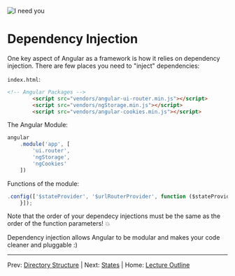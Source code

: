 ![I need you](http://media.giphy.com/media/k9H5YJMoFF0tO/giphy.gif)
# Dependency Injection

One key aspect of Angular as a framework is how it relies on dependency injection. There are few places you need to "inject" dependencies:

`index.html`:

```html
<!-- Angular Packages -->
        <script src="vendors/angular-ui-router.min.js"></script>
        <script src="vendors/ngStorage.min.js"></script>
        <script src="vendors/angular-cookies.min.js"></script>
```

The Angular Module:

```js
angular
    .module('app', [
        'ui.router',
        'ngStorage',
        'ngCookies'
    ])
```

Functions of the module:

```js
.config(['$stateProvider', '$urlRouterProvider', function ($stateProvider, $urlRouterProvider){
    }]);
```

Note that the order of your dependecy injections must be the same as the order of the function parameters! :boom:

Dependency injection allows Angular to be modular and makes your code cleaner and pluggable :)
________________________________

Prev: [Directory Structure](./directory-structure.md) | Next: [States](./states.md) |
Home: [Lecture Outline](../README.md)